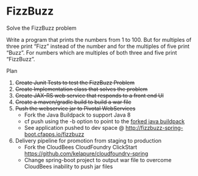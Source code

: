 FizzBuzz
========

Solve the FizzBuzz problem

Write a program that prints the numbers from 1 to 100. But for multiples of three print “Fizz” instead of the number and for the multiples of five print “Buzz”. For numbers which are multiples of both three and five print “FizzBuzz”.

Plan
 1. ~~Create Junit Tests to test the FizzBuzz Problem~~
 2. ~~Create Implementation class that solves the problem~~
 3. ~~Create JAX-RS web service that responds to a front end UI~~
 4. ~~Create a maven/gradle build to build a war file~~
 5. ~~Push the webservice jar to Pivotal WebServices~~
    - Fork the Java Buildpack to support Java 8 
    - cf push using the -b option to point to the [forked java buildpack](https://github.com/kelapure/java-buildpack.git) 
    - See application pushed to dev space @ http://fizzbuzz-spring-boot.cfapps.io/fizzbuzz
 6. Delivery pipeline for promotion from staging to production
    - Fork the CloudBees CloudFoundry ClickStart https://github.com/kelapure/cloudfoundry-spring
    - Change spring-boot project to output war file to overcome CloudBees inability to push jar files 
